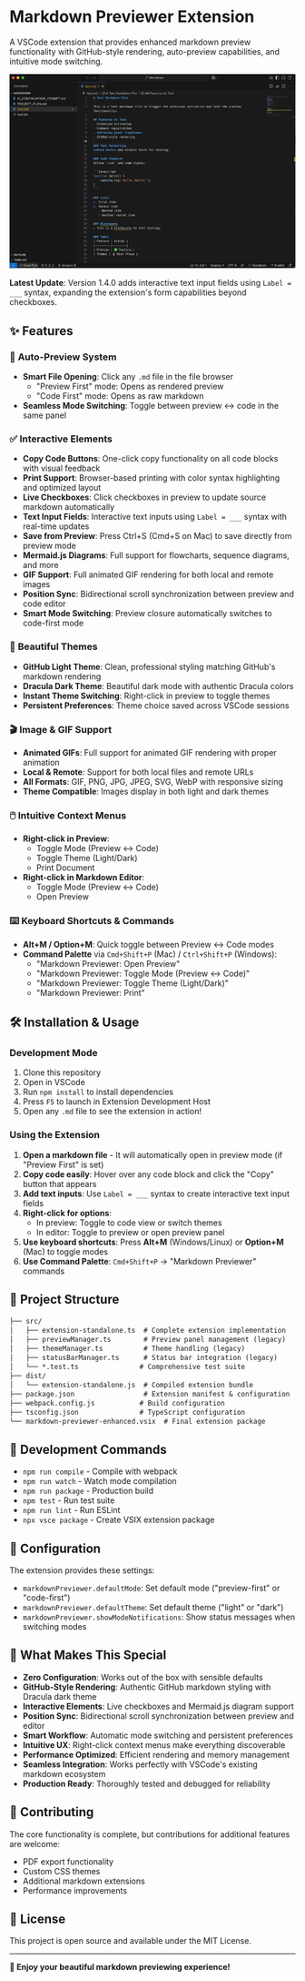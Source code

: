 # Markdown Previewer Extension

A VSCode extension that provides enhanced markdown preview functionality with GitHub-style rendering, auto-preview capabilities, and intuitive mode switching.

![vscode](vscode_extension.gif)

**Latest Update**: Version 1.4.0 adds interactive text input fields using `Label = ___` syntax, expanding the extension's form capabilities beyond checkboxes.

## ✨ Features

### 🚀 **Auto-Preview System**
- **Smart File Opening**: Click any `.md` file in the file browser
  - "Preview First" mode: Opens as rendered preview
  - "Code First" mode: Opens as raw markdown
- **Seamless Mode Switching**: Toggle between preview ↔ code in the same panel

### ✅ **Interactive Elements**
- **Copy Code Buttons**: One-click copy functionality on all code blocks with visual feedback
- **Print Support**: Browser-based printing with color syntax highlighting and optimized layout
- **Live Checkboxes**: Click checkboxes in preview to update source markdown automatically
- **Text Input Fields**: Interactive text inputs using `Label = ___` syntax with real-time updates
- **Save from Preview**: Press Ctrl+S (Cmd+S on Mac) to save directly from preview mode
- **Mermaid.js Diagrams**: Full support for flowcharts, sequence diagrams, and more
- **GIF Support**: Full animated GIF rendering for both local and remote images
- **Position Sync**: Bidirectional scroll synchronization between preview and code editor
- **Smart Mode Switching**: Preview closure automatically switches to code-first mode

### 🎨 **Beautiful Themes**
- **GitHub Light Theme**: Clean, professional styling matching GitHub's markdown rendering
- **Dracula Dark Theme**: Beautiful dark mode with authentic Dracula colors
- **Instant Theme Switching**: Right-click in preview to toggle themes
- **Persistent Preferences**: Theme choice saved across VSCode sessions

### 🎬 **Image & GIF Support**
- **Animated GIFs**: Full support for animated GIF rendering with proper animation
- **Local & Remote**: Support for both local files and remote URLs
- **All Formats**: GIF, PNG, JPG, JPEG, SVG, WebP with responsive sizing
- **Theme Compatible**: Images display in both light and dark themes

### 🖱️ **Intuitive Context Menus**
- **Right-click in Preview**:
  - Toggle Mode (Preview ↔ Code)
  - Toggle Theme (Light/Dark)
  - Print Document
- **Right-click in Markdown Editor**:
  - Toggle Mode (Preview ↔ Code)
  - Open Preview

### ⌨️ **Keyboard Shortcuts & Commands**
- **Alt+M / Option+M**: Quick toggle between Preview ↔ Code modes
- **Command Palette** via `Cmd+Shift+P` (Mac) / `Ctrl+Shift+P` (Windows):
  - "Markdown Previewer: Open Preview"
  - "Markdown Previewer: Toggle Mode (Preview ↔ Code)"
  - "Markdown Previewer: Toggle Theme (Light/Dark)"
  - "Markdown Previewer: Print"

## 🛠️ Installation & Usage

### Development Mode
1. Clone this repository
2. Open in VSCode
3. Run `npm install` to install dependencies
4. Press `F5` to launch in Extension Development Host
5. Open any `.md` file to see the extension in action!

### Using the Extension
1. **Open a markdown file** - It will automatically open in preview mode (if "Preview First" is set)
2. **Copy code easily**: Hover over any code block and click the "Copy" button that appears
3. **Add text inputs**: Use `Label = ___` syntax to create interactive text input fields
4. **Right-click for options**:
   - In preview: Toggle to code view or switch themes
   - In editor: Toggle to preview or open preview panel
5. **Use keyboard shortcuts**: Press **Alt+M** (Windows/Linux) or **Option+M** (Mac) to toggle modes
6. **Use Command Palette**: `Cmd+Shift+P` → "Markdown Previewer" commands

## 📁 Project Structure

```
├── src/
│   ├── extension-standalone.ts  # Complete extension implementation
│   ├── previewManager.ts        # Preview panel management (legacy)
│   ├── themeManager.ts          # Theme handling (legacy)
│   ├── statusBarManager.ts      # Status bar integration (legacy)
│   └── *.test.ts               # Comprehensive test suite
├── dist/
│   └── extension-standalone.js  # Compiled extension bundle
├── package.json                 # Extension manifest & configuration
├── webpack.config.js           # Build configuration
├── tsconfig.json               # TypeScript configuration
└── markdown-previewer-enhanced.vsix  # Final extension package
```

## 🧪 Development Commands

- `npm run compile` - Compile with webpack
- `npm run watch` - Watch mode compilation
- `npm run package` - Production build
- `npm test` - Run test suite
- `npm run lint` - Run ESLint
- `npx vsce package` - Create VSIX extension package

## 🎯 Configuration

The extension provides these settings:

- `markdownPreviewer.defaultMode`: Set default mode ("preview-first" or "code-first")
- `markdownPreviewer.defaultTheme`: Set default theme ("light" or "dark")
- `markdownPreviewer.showModeNotifications`: Show status messages when switching modes

## 🚀 What Makes This Special

- **Zero Configuration**: Works out of the box with sensible defaults
- **GitHub-Style Rendering**: Authentic GitHub markdown styling with Dracula dark theme
- **Interactive Elements**: Live checkboxes and Mermaid.js diagram support
- **Position Sync**: Bidirectional scroll synchronization between preview and editor
- **Smart Workflow**: Automatic mode switching and persistent preferences
- **Intuitive UX**: Right-click context menus make everything discoverable
- **Performance Optimized**: Efficient rendering and memory management
- **Seamless Integration**: Works perfectly with VSCode's existing markdown ecosystem
- **Production Ready**: Thoroughly tested and debugged for reliability

## 🤝 Contributing

The core functionality is complete, but contributions for additional features are welcome:
- PDF export functionality
- Custom CSS themes
- Additional markdown extensions
- Performance improvements

## 📄 License

This project is open source and available under the MIT License.

---

**🎉 Enjoy your beautiful markdown previewing experience!**
